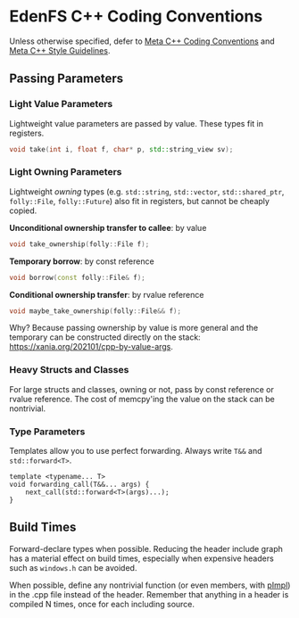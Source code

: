 # EdenFS C++ Coding Conventions

Unless otherwise specified, defer to
[Meta C++ Coding Conventions](/wiki/CppCodingConventions) and
[Meta C++ Style Guidelines](/wiki/CppStyle).

## Passing Parameters

### Light Value Parameters

Lightweight value parameters are passed by value. These types fit in registers.

```cpp
void take(int i, float f, char* p, std::string_view sv);
```

### Light Owning Parameters

Lightweight _owning_ types (e.g. `std::string`, `std::vector`,
`std::shared_ptr`, `folly::File`, `folly::Future`) also fit in registers, but
cannot be cheaply copied.

**Unconditional ownership transfer to callee**: by value

```cpp
void take_ownership(folly::File f);
```

**Temporary borrow**: by const reference

```cpp
void borrow(const folly::File& f);
```

**Conditional ownership transfer**: by rvalue reference

```cpp
void maybe_take_ownership(folly::File&& f);
```

Why? Because passing ownership by value is more general and the temporary can be
constructed directly on the stack: https://xania.org/202101/cpp-by-value-args.

### Heavy Structs and Classes

For large structs and classes, owning or not, pass by const reference or rvalue
reference. The cost of memcpy'ing the value on the stack can be nontrivial.

### Type Parameters

Templates allow you to use perfect forwarding. Always write `T&&` and
`std::forward<T>`.

```
template <typename... T>
void forwarding_call(T&&... args) {
    next_call(std::forward<T>(args)...);
}
```

## Build Times

Forward-declare types when possible. Reducing the header include graph has a
material effect on build times, especially when expensive headers such as
`windows.h` can be avoided.

When possible, define any nontrivial function (or even members, with
[pImpl](https://en.cppreference.com/w/cpp/language/pimpl)) in the .cpp file
instead of the header. Remember that anything in a header is compiled N times,
once for each including source.
